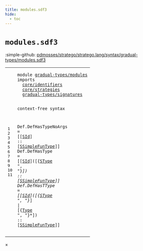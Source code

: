 ```yaml
---
title: modules.sdf3
hide:
  - toc
---
```


# `modules.sdf3`

:simple-github: [pdmosses/stratego/stratego.lang/syntax/gradual-types/modules.sdf3]

[pdmosses/stratego/stratego.lang/syntax/gradual-types/modules.sdf3]: https://github.com/pdmosses/stratego/blob/master/stratego.lang/syntax/gradual-types/modules.sdf3 "The source file on GitHub"

<div class="sdf3"><table class="highlighttable"><tbody><tr><td class="linenos"><div class="linenodiv"><pre><span></span>1
2
3
4
5
6
7
8
9
10
11
</pre></div></td>
<td class="code"><pre><code><span class="keyword">module</span> <a href="../main.sdf3/#gradual-types/modules_4_3" id="gradual-types/modules_1_8" title="Referenced at ../main.sdf3 line 4">gradual-types/modules</a>
<span class="keyword">imports</span>
  <a href="../../core/identifiers.sdf3/#core/identifiers_1_8" id="core/identifiers_3_3" title="Defined at ../../core/identifiers.sdf3 line 1">core/identifiers</a>
  <a href="../../core/strategies.sdf3/#core/strategies_1_8" id="core/strategies_4_3" title="Defined at ../../core/strategies.sdf3 line 1">core/strategies</a>
  <a href="../signatures.sdf3/#gradual-types/signatures_1_8" id="gradual-types/signatures_5_3" title="Defined at ../signatures.sdf3 line 1">gradual-types/signatures</a>

<span class="keyword">context-free syntax</span>

  <span id="Def_9_3" title="Not referenced">Def</span>.<span class="cons_Constructor"><span id="DefHasTypeNoArgs_9_7" title="Not referenced">DefHasTypeNoArgs</span></span> = [[<a href="../../core/strategies.sdf3/#SId_34_15" id="SId_9_28" title="Defined at ../../core/strategies.sdf3 line 34, 37">SId</a>] <span class="cons_String">::</span> [<a href="../signatures.sdf3/#SSimpleFunType_32_35" id="SSimpleFunType_9_37" title="Defined at ../signatures.sdf3 line 32, 37, 38">SSimpleFunType</a>]]
  <span id="Def_10_3" title="Not referenced">Def</span>.<span class="cons_Constructor"><span id="DefHasType_10_7" title="Not referenced">DefHasType</span></span>       = [[<a href="../../core/strategies.sdf3/#SId_34_15" id="SId_10_28" title="Defined at ../../core/strategies.sdf3 line 34, 37">SId</a>]<span class="cons_String">(</span>[{<a href="../signatures.sdf3/#SType_32_20" id="SType_10_35" title="Defined at ../signatures.sdf3 line 32, 34, 35">SType</a> <span class="cons_Lit">", "</span>}*]<span class="cons_String">)</span> <span class="cons_String">::</span> [<a href="../signatures.sdf3/#SSimpleFunType_32_35" id="SSimpleFunType_10_54" title="Defined at ../signatures.sdf3 line 32, 37, 38">SSimpleFunType</a>]]
  <span id="Def_11_3" title="Not referenced">Def</span>.<span class="cons_Constructor"><span id="DefHasTType_11_7" title="Not referenced">DefHasTType</span></span>      = [[<a href="../../core/strategies.sdf3/#SId_34_15" id="SId_11_28" title="Defined at ../../core/strategies.sdf3 line 34, 37">SId</a>]<span class="cons_String">(</span>[{<a href="../signatures.sdf3/#SType_32_20" id="SType_11_35" title="Defined at ../signatures.sdf3 line 32, 34, 35">SType</a> <span class="cons_Lit">", "</span>}*] <span class="cons_String">|</span> [{<a href="../signatures.sdf3/#Type_7_20" id="Type_11_53" title="Defined at ../signatures.sdf3 line 7, 11, 12, 13, 14, 15, 16, 17, 18">Type</a> <span class="cons_Lit">", "</span>}*]<span class="cons_String">)</span> <span class="cons_String">::</span> [<a href="../signatures.sdf3/#SSimpleFunType_32_35" id="SSimpleFunType_11_71" title="Defined at ../signatures.sdf3 line 32, 37, 38">SSimpleFunType</a>]]
</code></pre></td></tr></tbody></table></div>

<div id="modal">
  <div id="modal-content">
    <span id="modal-close">&times;</span>
    <h2 id="modal-h2"></h2>
    <p  id="modal-p"></p>
    <ul id="modal-ul"></ul>
  </div>
</div>

